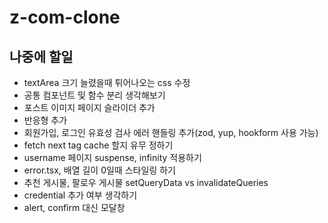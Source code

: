 # z-com-clone

## 나중에 할일

- textArea 크기 늘렸을때 튀어나오는 css 수정
- 공통 컴포넌트 및 함수 분리 생각해보기
- 포스트 이미지 페이지 슬라이더 추가
- 반응형 추가
- 회원가입, 로그인 유효성 검사 에러 핸들링 추가(zod, yup, hookform 사용 가능)
- fetch next tag cache 할지 유무 정하기
- username 페이지 suspense, infinity 적용하기
- error.tsx, 배열 길이 0일때 스타일링 하기
- 추천 게시물, 팔로우 게시물 setQueryData vs invalidateQueries
- credential 추가 여부 생각하기
- alert, confirm 대신 모달창
